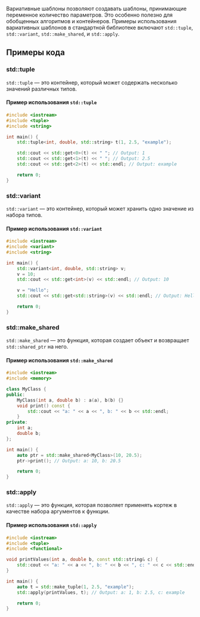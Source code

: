Вариативные шаблоны позволяют создавать шаблоны, принимающие переменное количество параметров. Это особенно полезно для обобщенных алгоритмов и контейнеров. Примеры использования вариативных шаблонов в стандартной библиотеке включают `std::tuple`, `std::variant`, `std::make_shared`, и `std::apply`.

## Примеры кода

### std::tuple

`std::tuple` — это контейнер, который может содержать несколько значений различных типов.

#### Пример использования `std::tuple`

```cpp
#include <iostream>
#include <tuple>
#include <string>

int main() {
    std::tuple<int, double, std::string> t(1, 2.5, "example");

    std::cout << std::get<0>(t) << " "; // Output: 1
    std::cout << std::get<1>(t) << " "; // Output: 2.5
    std::cout << std::get<2>(t) << std::endl; // Output: example

    return 0;
}
```

### std::variant

`std::variant` — это контейнер, который может хранить одно значение из набора типов.

#### Пример использования `std::variant`

```cpp
#include <iostream>
#include <variant>
#include <string>

int main() {
    std::variant<int, double, std::string> v;
    v = 10;
    std::cout << std::get<int>(v) << std::endl; // Output: 10

    v = "Hello";
    std::cout << std::get<std::string>(v) << std::endl; // Output: Hello

    return 0;
}
```

### std::make_shared

`std::make_shared` — это функция, которая создает объект и возвращает `std::shared_ptr` на него.

#### Пример использования `std::make_shared`

```cpp
#include <iostream>
#include <memory>

class MyClass {
public:
    MyClass(int a, double b) : a(a), b(b) {}
    void print() const {
        std::cout << "a: " << a << ", b: " << b << std::endl;
    }
private:
    int a;
    double b;
};

int main() {
    auto ptr = std::make_shared<MyClass>(10, 20.5);
    ptr->print(); // Output: a: 10, b: 20.5

    return 0;
}
```

### std::apply

`std::apply` — это функция, которая позволяет применять кортеж в качестве набора аргументов к функции.

#### Пример использования `std::apply`

```cpp
#include <iostream>
#include <tuple>
#include <functional>

void printValues(int a, double b, const std::string& c) {
    std::cout << "a: " << a << ", b: " << b << ", c: " << c << std::endl;
}

int main() {
    auto t = std::make_tuple(1, 2.5, "example");
    std::apply(printValues, t); // Output: a: 1, b: 2.5, c: example

    return 0;
}
```
